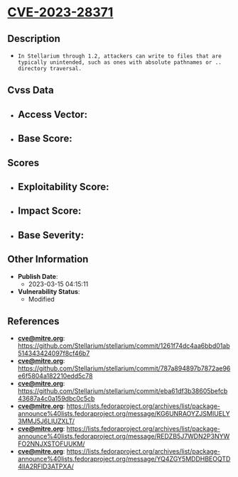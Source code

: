
# [CVE-2023-28371](https://cve.mitre.org/cgi-bin/cvename.cgi?name=CVE-2023-28371)

## Description

- `In Stellarium through 1.2, attackers can write to files that are typically unintended, such as ones with absolute pathnames or .. directory traversal.`

## Cvss Data

- **Access Vector**:
  - 
- **Base Score**:
  - 

## Scores

- **Exploitability Score**:
  - 
- **Impact Score**:
  - 
- **Base Severity**:
  - 

## Other Information

- **Publish Date**:
  - 2023-03-15 04:15:11
- **Vulnerability Status**:
  - Modified

## References

- **cve@mitre.org**: https://github.com/Stellarium/stellarium/commit/1261f74dc4aa6bbd01ab514343424097f8cf46b7
- **cve@mitre.org**: https://github.com/Stellarium/stellarium/commit/787a894897b7872ae96e6f5804a182210edd5c78
- **cve@mitre.org**: https://github.com/Stellarium/stellarium/commit/eba61df3b38605befcb43687a4c0a159dbc0c5cb
- **cve@mitre.org**: https://lists.fedoraproject.org/archives/list/package-announce%40lists.fedoraproject.org/message/KG6UNRAOYZJSMIUELY3MMJ5J6LIUZXLT/
- **cve@mitre.org**: https://lists.fedoraproject.org/archives/list/package-announce%40lists.fedoraproject.org/message/REDZB5J7WDN2P3NYWFO2NNJXSTOFUUKM/
- **cve@mitre.org**: https://lists.fedoraproject.org/archives/list/package-announce%40lists.fedoraproject.org/message/YQ4ZGY5MDDHBEOQTD4IIA2RFID3ATPXA/
